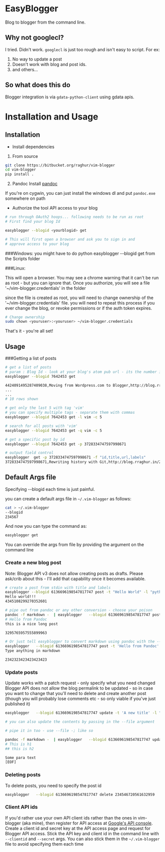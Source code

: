 # EasyBlogger

Blog to blogger from the command line.


## Why not googlecl?
I tried. Didn't work. `googlecl` is just too rough and isn't easy to script. For ex:

1. No way to update a post
2. Doesn't work with blog and post ids.
3. and others...

## So what does this do
Blogger integration is via `gdata-python-client` using gdata apis.


# Installation and Usage

## Installation

* Install dependencies

1. From source

~~~bash
git clone https://bitbucket.org/raghur/vim-blogger
cd vim-blogger
pip install .
~~~

2. Pandoc
Install [pandoc](http://johnmacfarlane.net/pandoc/installing.html)

If you're on cygwin, you can just install the windows dl and put `pandoc.exe` somewhere on path

* Authorize the tool API access to your blog

~~~bash
# run through OAuth2 hoops... following needs to be run as root
# First find your blog Id

easyblogger --blogid <yourblogid> get

# This will first open a browser and ask you to sign in and 
# approve access to your blog
~~~

###Windows: 
you might have to do python easyblogger --blogid <yourblogid> get from the Scripts folder

###Linux:

This will open a browser. You may see a chrome warning that it can't 
be run as root - but you can ignore that.
Once you authorize, you will see a file '~/vim-blogger.credentials' in the folder

since the file is created as root, you will need to change ownership of the 
'~/vim-blogger.credentials' file. 
you will need to repeat  this process if you ever change the blog, or revoke 
permissions or if the auth token expires.

~~~bash
# Change ownership
sudo chown <youruser>:<youruser> ~/vim-blogger.credentials 
~~~

That's it - you're all set!


## Usage

###Getting a list of posts

~~~bash
# get a list of posts
# param : Blog Id - look at your blog's atom pub url - its the number in the url.
easyblogger --blogid 7642453 get 

4424091495287409038,Moving from Wordpress.com to Blogger,http://blog.rraghur.in/2013/08/moving-from-wordpresscom-to-blogger.html
...
...
# 10 rows shown

# get only the last 5 with tag 'vim'
# you can specify multiple tags - separate them with commas
easyblogger --blogid 7642453 get -l vim -c 5

# search for all posts with 'vim'
easyblogger --blogid 7642453 get -q vim -c 5

# get a specific post by id
easyblogger --blogid 7642453 get -p 3728334747597998671

# output field control
easyblogger  get -p 3728334747597998671 -f "id,title,url,labels"
3728334747597998671,Rewriting history with Git,http://blog.rraghur.in/2012/12/rewriting-history-with-git.html,[u'git', u'HOWTO', u'Tips']
~~~

## Default Args file
Specifying --blogid each time is just painful.

you can create a default args file in `~/.vim-blogger` as follows:

~~~bash
cat > ~/.vim-blogger
--blogid
234567
~~~

And now you can type the command as:

~~~bash
easyblogger get
~~~
You can override the args from file by providing the argument on the command line

### Create a new blog post

Note: Blogger API v3 does not allow creating posts as drafts. Please ask/crib about this - I'll add that capability once it becomes available.

~~~bash
# create a post from stdin with title and labels
easyblogger --blogid 6136696198547817747 post -t "Hello World" -l "python,hello" -
Hello world!!!
4345108299270352601

# pipe out from pandoc or any other conversion - choose your poison
pandoc -f markdown -  | easyblogger   --blogid 6136696198547817747 post -t 'Hello from Pandoc' 
# Hello from Pandoc
this is a nice long post

3295765957555899963

# Or just tell easyblogger to convert markdown using pandoc with the --md arg
easyblogger   --blogid 6136696198547817747 post -t 'Hello from Pandoc' --md -f -
Type anything in markdown

2342323423423423423
~~~

### Update posts

Update works with a patch request - only specify what you need changed
Blogger API does not allow the blog permalink to be updated - so in case you want to change that you'll need to delete and create another post (though you will probably lose comments etc - so only viable if you've just published it)

~~~bash
easyblogger   --blogid 6136696198547817747 update -t 'A new title' -l "new,labels" 3295765957555899963

# you can also update the contents by passing in the --file argument

# pipe it in too - use --file -; like so

pandoc -f markdown -  | easyblogger   --blogid 6136696198547817747 update -t 'Hello from Pandoc' --file - 3295765957555899963 
# This is h1
## this is h2

Some para text
[EOF]
~~~

### Deleting posts

To delete posts, you need to specify the post id

~~~bash
easyblogger   --blogid 6136696198547817747 delete 234546720561632959 
~~~


### Client API ids
If you'd rather use your own API client ids rather than the ones in vim-blogger (aka mine), then register for API 
access at [Google's API console](https://code.google.com/apis/console). Create a client id and secret key at the API access 
page and request for Blogger API access. Stick the API key and client id in the command line with `--clientid` and `--secret`
args. You can also stick them in the `~/.vim-blogger` file to avoid specifying them each time
